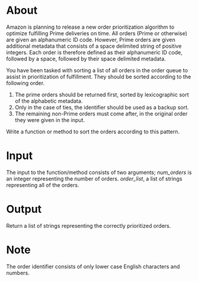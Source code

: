 # About 

Amazon is planning to release a new order prioritization algorithm to optimize fulfilling Prime deliveries on time. All orders (Prime or otherwise) are given an alphanumeric ID code. However, Prime orders are given additional metadata that consists of a space delimited string of positive integers. Each order is therefore defined as their alphanumeric ID code, followed by a space, followed by their space delimited metadata.

You have been tasked with sorting a list of all orders in the order queue to assist in prioritization of fulfillment. They should be sorted according to the following order.

1. The prime orders should be returned first, sorted by lexicographic sort of the alphabetic metadata.
2. Only in the case of ties, the identifier should be used as a backup sort.
3. The remaining non-Prime orders must come after, in the original order they were given in the input.

Write a function or method to sort the orders according to this pattern.

# Input 

The input to the function/method consists of two arguments;
*num_orders* is an integer representing the number of orders.
*order_list*, a list of strings representing all of the orders.

# Output

Return a list of strings representing the correctly prioritized orders.

# Note 

The order identifier consists of only lower case English characters and numbers.
